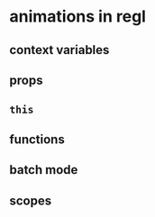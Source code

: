 # animations in regl

## context variables

## props

## `this`

## functions

## batch mode

## scopes
